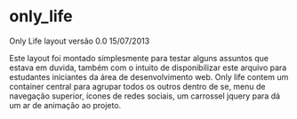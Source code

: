 only_life
=========

Only Life layout versão 0.0 15/07/2013

Este layout foi montado simplesmente para testar alguns assuntos que estava em duvida, também com o intuito de disponibilizar este arquivo para estudantes iniciantes da área de desenvolvimento web.
Only life contem um container central para agrupar todos os outros dentro de se, menu de navegação superior, ícones de redes sociais, um carrossel jquery para dá um ar de animação ao projeto.  


